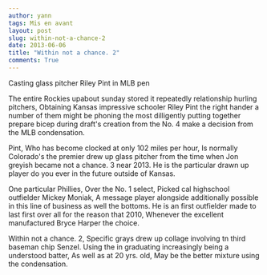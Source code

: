 ```yaml
---
author: yann
tags: Mis en avant
layout: post
slug: within-not-a-chance-2
date: 2013-06-06
title: "Within not a chance. 2"
comments: True
---
```

Casting glass pitcher Riley Pint in MLB pen

The entire Rockies upabout sunday stored it repeatedly relationship hurling
pitchers, Obtaining Kansas impressive schooler Riley Pint the right hander a
number of them might be phoning the most dilligently putting together prepare
bicep during draft's creation from the No. 4 make a decision from the MLB
condensation.

Pint, Who has become clocked at only 102 miles per hour, Is normally
Colorado's the premier drew up glass pitcher from the time when Jon greyish
became not a chance. 3 near 2013. He is the particular drawn up player do you
ever in the future outside of Kansas.

One particular Phillies, Over the No. 1 select, Picked cal highschool
outfielder Mickey Moniak, A message player alongside additionally possible in
this line of business as well the bottoms. He is an first outfielder made to
last first over all for the reason that 2010, Whenever the excellent
manufactured Bryce Harper the choice.

Within not a chance. 2, Specific grays drew up collage involving tn third
baseman chip Senzel. Using the in graduating increasingly being a understood
batter, As well as at 20 yrs. old, May be the better mixture using the
condensation.


